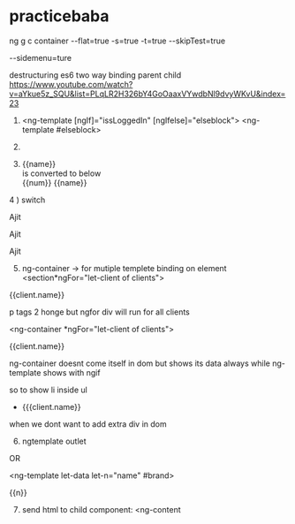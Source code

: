 # practicebaba

ng g c container --flat=true -s=true -t=true --skipTest=true

--sidemenu=ture

destructuring es6
two way binding parent child
https://www.youtube.com/watch?v=aYkue5z_SQU&list=PLqLR2H326bY4GoOaaxVYwdbNl9dvyWKvU&index=23

1.  <ng-template [ngIf]="issLoggedIn" [ngIfelse]="elseblock">
    <ng-template #elseblock>

2.  <div *ngIf="isLoogedin; then profile; else logout"></div>
    <ng-template #profile></ng-template>
    <ng-template #logout></ng-template>

3.  <div ngFor "let name of names">{{name}}</div> 
    is converted to below
    <ng-template ngFor let-name let-num="index" [ngForOf]='names'>
    <div>{{num}} {{name}}</div>
    <ng-template>

4 ) switch

<div [ngSwitch]="name">
<p *ngSwtchcase=" 'a' "></div>
<p *ngSwtchcase=" 'a' " ></div>
<p *ngSwtchcase=" 'a' "></div>
</div>

<div [ngSwitch]="name">
<ng-template  [ngSwitchCase]=" 'a' " > <p>Ajit</p></ng-template>
<ng-template  [ngSwitchCase]=" 'a' " > <p>Ajit</p></ng-template>
<ng-template  [ngSwitchCase]=" 'a' " > <p>Ajit</p></ng-template>
<ng-template ngSwitchDefault></ng-template>
</div>

5. ng-container -> for mutiple templete binding on element
<section\*ngFor="let-client of clients">
<p *ngIf="client.paid">{{client.name}}</p>
</section>
p tags 2 honge but ngfor div will run for all clients

<ng-container \*ngFor="let-client of clients">

<p *ngIf="client.paid">{{client.name}}</p>
</ng-containe>
ng-container doesnt come itself in dom 
but shows its data always
while ng-template shows with ngif

so to show li inside ul

<ul>
</ng-container *ngFor=" let client of clients">
<li *ngIf="clients.paid">{{{client.name}} </li>
</ng-container>

</ul>
when we dont want to add  extra div in dom

6. ngtemplate outlet
 <div *ngTemplateOutlet="brand"></div>
OR
</ng-container *ngTemplateOutlet="brand; context:{name:'ajit}"></ng-container>

<ng-template let-data let-n="name" #brand>

<p>{{n}}</p>
</ng-template >

7. send html to child component:
   <ng-content
